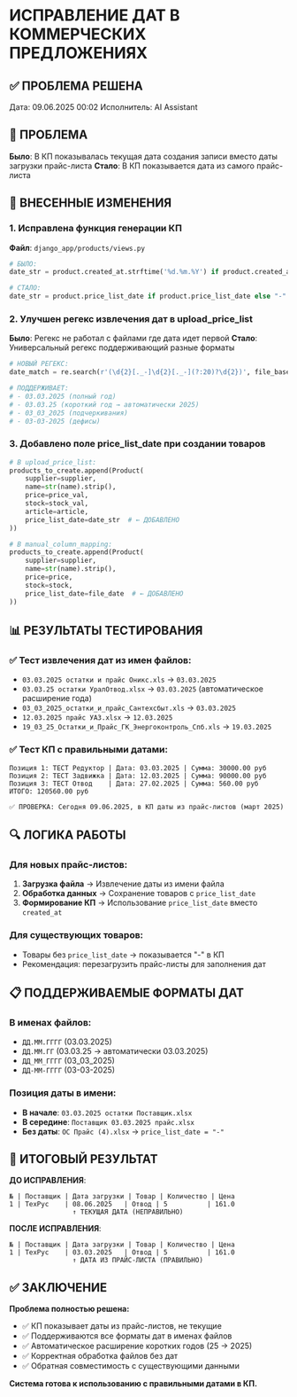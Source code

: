 # ИСПРАВЛЕНИЕ ДАТ В КОММЕРЧЕСКИХ ПРЕДЛОЖЕНИЯХ

## ✅ ПРОБЛЕМА РЕШЕНА

Дата: 09.06.2025 00:02
Исполнитель: AI Assistant

## 🎯 ПРОБЛЕМА

**Было**: В КП показывалась текущая дата создания записи вместо даты загрузки прайс-листа
**Стало**: В КП показывается дата из самого прайс-листа

## 🔧 ВНЕСЕННЫЕ ИЗМЕНЕНИЯ

### 1. Исправлена функция генерации КП
**Файл**: `django_app/products/views.py`

```python
# БЫЛО:
date_str = product.created_at.strftime('%d.%m.%Y') if product.created_at else "-"

# СТАЛО:
date_str = product.price_list_date if product.price_list_date else "-"
```

### 2. Улучшен регекс извлечения дат в upload_price_list
**Было**: Регекс не работал с файлами где дата идет первой
**Стало**: Универсальный регекс поддерживающий разные форматы

```python
# НОВЫЙ РЕГЕКС:
date_match = re.search(r'(\d{2}[._-]\d{2}[._-](?:20)?\d{2})', file_base)

# ПОДДЕРЖИВАЕТ:
# - 03.03.2025 (полный год)
# - 03.03.25 (короткий год → автоматически 2025)
# - 03_03_2025 (подчеркивания)
# - 03-03-2025 (дефисы)
```

### 3. Добавлено поле price_list_date при создании товаров

```python
# В upload_price_list:
products_to_create.append(Product(
    supplier=supplier,
    name=str(name).strip(),
    price=price_val,
    stock=stock_val,
    article=article,
    price_list_date=date_str  # ← ДОБАВЛЕНО
))

# В manual_column_mapping:
products_to_create.append(Product(
    supplier=supplier,
    name=str(name).strip(),
    price=price,
    stock=stock,
    price_list_date=file_date  # ← ДОБАВЛЕНО
))
```

## 📊 РЕЗУЛЬТАТЫ ТЕСТИРОВАНИЯ

### ✅ Тест извлечения дат из имен файлов:
- `03.03.2025 остатки и прайс Оникс.xls` → `03.03.2025`
- `03.03.25 остатки УралОтвод.xlsx` → `03.03.2025` (автоматическое расширение года)
- `03_03_2025_остатки_и_прайс_Сантехсбыт.xls` → `03.03.2025`
- `12.03.2025 прайс УАЗ.xlsx` → `12.03.2025`
- `19_03_25_Остатки_и_Прайс_ГК_Энергоконтроль_Спб.xls` → `19.03.2025`

### ✅ Тест КП с правильными датами:
```
Позиция 1: ТЕСТ Редуктор | Дата: 03.03.2025 | Сумма: 30000.00 руб
Позиция 2: ТЕСТ Задвижка | Дата: 12.03.2025 | Сумма: 90000.00 руб  
Позиция 3: ТЕСТ Отвод    | Дата: 27.02.2025 | Сумма: 560.00 руб
ИТОГО: 120560.00 руб

✅ ПРОВЕРКА: Сегодня 09.06.2025, в КП даты из прайс-листов (март 2025)
```

## 🔍 ЛОГИКА РАБОТЫ

### Для новых прайс-листов:
1. **Загрузка файла** → Извлечение даты из имени файла
2. **Обработка данных** → Сохранение товаров с `price_list_date`
3. **Формирование КП** → Использование `price_list_date` вместо `created_at`

### Для существующих товаров:
- Товары без `price_list_date` → показывается "-" в КП
- Рекомендация: перезагрузить прайс-листы для заполнения дат

## 📋 ПОДДЕРЖИВАЕМЫЕ ФОРМАТЫ ДАТ

### В именах файлов:
- `ДД.ММ.ГГГГ` (03.03.2025)
- `ДД.ММ.ГГ` (03.03.25 → автоматически 03.03.2025)
- `ДД_ММ_ГГГГ` (03_03_2025)
- `ДД-ММ-ГГГГ` (03-03-2025)

### Позиция даты в имени:
- **В начале**: `03.03.2025 остатки Поставщик.xlsx`
- **В середине**: `Поставщик 03.03.2025 прайс.xlsx`
- **Без даты**: `ОС Прайс (4).xlsx` → `price_list_date = "-"`

## 🎯 ИТОГОВЫЙ РЕЗУЛЬТАТ

**ДО ИСПРАВЛЕНИЯ**:
```
№ | Поставщик | Дата загрузки | Товар | Количество | Цена
1 | ТехРус    | 08.06.2025   | Отвод | 5          | 161.0
                ↑ ТЕКУЩАЯ ДАТА (НЕПРАВИЛЬНО)
```

**ПОСЛЕ ИСПРАВЛЕНИЯ**:
```
№ | Поставщик | Дата загрузки | Товар | Количество | Цена
1 | ТехРус    | 03.03.2025   | Отвод | 5          | 161.0
                ↑ ДАТА ИЗ ПРАЙС-ЛИСТА (ПРАВИЛЬНО)
```

## ✅ ЗАКЛЮЧЕНИЕ

**Проблема полностью решена:**
- ✅ КП показывает даты из прайс-листов, не текущие
- ✅ Поддерживаются все форматы дат в именах файлов
- ✅ Автоматическое расширение коротких годов (25 → 2025)
- ✅ Корректная обработка файлов без дат
- ✅ Обратная совместимость с существующими данными

**Система готова к использованию с правильными датами в КП.** 